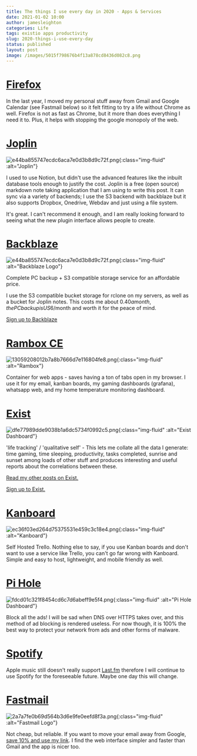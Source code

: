 ```yaml
---
title: The things I use every day in 2020 - Apps & Services
date: 2021-01-02 10:00
author: jamesleighton
categories: Life
tags: existio apps productivity
slug: 2020-things-i-use-every-day
status: published
layout: post
image: /images/5015f798676b4f13a878cd8436d082c8.png
---
```


# [Firefox](https://www.mozilla.org/en-GB/firefox/new/)

In the last year, I moved my personal stuff away from Gmail and Google Calendar (see Fastmail below) so it felt fitting to try a life without Chrome as well. Firefox is not as fast as Chrome, but it more than does everything I need it to. Plus, it helps with stopping the google monopoly of the web.

# [Joplin](https://joplinapp.org/)

![e44ba855747ecdc6aca7e0d3b8d9c72f.png](/images/joplin.jpg){:class="img-fluid" :alt="Joplin"}

I used to use Notion, but didn't use the advanced features like the inbuilt database tools enough to justify the cost. Joplin is a free (open source) markdown note taking application that I am using to write this post. It can sync via a variety of backends; I use the S3 backend with backblaze but it also supports Dropbox, Onedrive, Webdav and just using a file system.

It's great. I can't recommend it enough, and I am really looking forward to seeing what the new plugin interface allows people to create.

# [Backblaze](https://secure.backblaze.com/r/0096qv)

![e44ba855747ecdc6aca7e0d3b8d9c72f.png](/images/f69acd2ddec147ea981fa1a1fa4d904f.png){:class="img-fluid" :alt="Backblaze Logo"}

Complete PC backup + S3 compatible storage service for an affordable price.

I use the S3 compatible bucket storage for rclone on my servers, as well as a bucket for Joplin notes. This costs me about $0.40 a month, the PC backup is US$6/month and worth it for the peace of mind.

[Sign up to Backblaze](https://secure.backblaze.com/r/0096qv)

# [Rambox CE](https://rambox.pro/#ce)

![13059208012b7a8b7666d7e116804fe8.png](/images/5015f798676b4f13a878cd8436d082c8.png){:class="img-fluid" :alt="Rambox"}

Container for web apps - saves having a ton of tabs open in my browser. I use it for my email, kanban boards, my gaming dashboards (grafana), whatsapp web, and my home temperature monitoring dashboard.

# [Exist](https://exist.io/?referred_by=jamesleighton)

![dfe77989dde9038b1a6dc5734f0992c5.png](/images/994f87f5526647a99c71e140b3c7732f.png){:class="img-fluid" :alt="Exist Dashboard"}

'life tracking' / 'qualitative self' - This lets me collate all the data I generate: time gaming, time sleeping, productivity, tasks completed, sunrise and sunset among loads of other stuff and produces interesting and useful reports about the correlations between these.

[Read my other posts on Exist.](https://www.jamesleighton.com/tag/existio/ "Read my other posts on Exist.")

[Sign up to Exist.](https://exist.io/?referred_by=jamesleighton)

# [Kanboard](https://kanboard.org/)

![ec36f03ed264d75375531e459c3c18e4.png](/images/48ebba9dd39548f8a8fb3f38ff866b46.png){:class="img-fluid" :alt="Kanboard"}

Self Hosted Trello. Nothing else to say, if you use Kanban boards and don't want to use a service like Trello, you can't go far wrong with Kanboard. Simple and easy to host, lightweight, and mobile friendly as well.

# [Pi Hole](https://pi-hole.net/)

![fdcd01c321f8454cd6c7d6abeff9e5f4.png](/images/d809336d7c694edc8ef344b9e660e57f.png){:class="img-fluid" :alt="Pi Hole Dashboard"}

Block all the ads! I will be sad when DNS over HTTPS takes over, and this method of ad blocking is rendered useless. For now though, it is 100% the best way to protect your network from ads and other forms of malware.

# [Spotify](https://www.spotify.com/uk/)

Apple music still doesn't really support [Last.fm](http://Last.fm) therefore I will continue to use Spotify for the foreseeable future. Maybe one day this will change.

# [Fastmail](https://ref.fm/u23751568)

![2a7a7fe0b69d564b3d6e9fe0eefd8f3a.png](/images/c2b52c4aa3374459a353237553636463.png){:class="img-fluid" :alt="Fastmail Logo"}

Not cheap, but reliable. If you want to move your email away from Google, [save 10% and use my link](https://ref.fm/u23751568). I find the web interface simpler and faster than Gmail and the app is nicer too.
